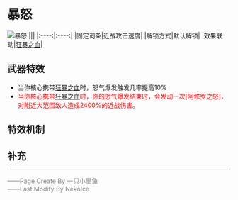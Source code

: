 # 暴怒
![暴怒](../Img/Texture2D_Potion/暴怒.png)
|||
|:----:|:----:|
|固定词条|近战攻击速度|
|解锁方式|默认解锁|
|效果联动|[狂暴之血](../Potions/Potion_RageBlood.md)|


## 武器特效
- 当你核心携带[狂暴之血](../Potions/Potion_RageBlood.md)时，怒气爆发触发几率提高10%
- <font color=red>当你核心携带[狂暴之血](../Potions/Potion_RageBlood.md)时，你的怒气爆发结束时，会发动一次[阿修罗之怒]，对附近大范围敌人造成2400%的近战伤害。</font>

## 特效机制

## 补充

---

<font color=grey>——Page Create By 一只小墨鱼</font>  
<font color=grey>——Last Modify By NekoIce</font>